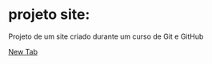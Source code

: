 # projeto site: 
 Projeto de um site criado durante um curso de Git e GitHub
 
<a href="https://tiagorodrigues333.github.io/projeto-site/
" target="_blank">New Tab</a>
